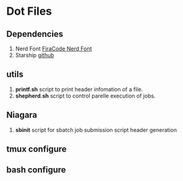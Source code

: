 # Dot Files

## Dependencies 
1. Nerd Font [FiraCode Nerd Font](https://www.nerdfonts.com/font-downloads)
2. Starship [github](https://github.com/starship/starship)

## utils

1. **printf.sh** script to print header infomation of a file.
2. **shepherd.sh** script to control parelle execution of jobs.

## Niagara

1. **sbinit** script for sbatch job submission script header generation

## tmux configure

## bash configure
